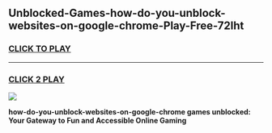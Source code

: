 
## Unblocked-Games-how-do-you-unblock-websites-on-google-chrome-Play-Free-72lht
<h3>
<a href="https://premium76.site?title=how-do-you-unblock-websites-on-google-chrome&ref=10A">CLICK TO PLAY</a></h3>
<hr>

<h3>
<a href="https://premium76.site?title=how-do-you-unblock-websites-on-google-chrome&ref=10A">CLICK 2 PLAY</a>
  
</h3>

<a href="https://premium76.site?title=how-do-you-unblock-websites-on-google-chrome&ref=10A"><img src="https://clearcache.store/games.png"></a>


**how-do-you-unblock-websites-on-google-chrome games unblocked: Your Gateway to Fun and Accessible Online Gaming**
